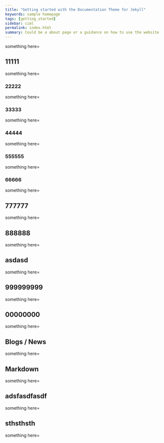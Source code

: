 ```yaml
---
title: "Getting started with the Documentation Theme for Jekyll"
keywords: sample homepage
tags: [getting_started]
sidebar: ciml
permalink: index.html
summary: Could be a about page or a guidance on how to use the website.
---
```

something here=
## 11111
something here=
### 22222
something here=
### 33333

something here=
### 44444
something here=

### 555555
something here=

### 66666

something here=

## 777777

something here=

## 888888

something here=

## asdasd

something here=

## 999999999

something here=

## 00000000

something here=

## Blogs / News

something here=
## Markdown

something here=

## adsfasdfasdf

something here=

## sthsthsth
something here=
